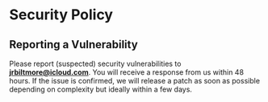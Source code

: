 
# Security Policy

## Reporting a Vulnerability

Please report (suspected) security vulnerabilities to
**<jrbiltmore@icloud.com>**. You will receive a response from us within 48 hours.
If the issue is confirmed, we will release a patch as soon as possible
depending on complexity but ideally within a few days.
